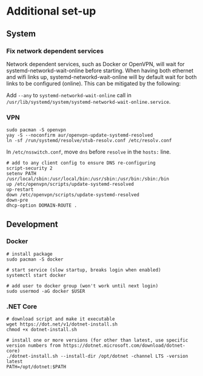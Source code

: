 # Additional set-up

## System

### Fix network dependent services
Network dependent services, such as Docker or OpenVPN, will wait for systemd-networkd-wait-online before starting.
When having both ethernet and wifi links up, systemd-networkd-wait-online will by default wait for both links to be configured (online).
This can be mitigated by the following:

Add `--any` to `systemd-networkd-wait-online` call in `/usr/lib/systemd/system/systemd-networkd-wait-online.service`.

### VPN

```
sudo pacman -S openvpn
yay -S --noconfirm aur/openvpn-update-systemd-resolved
ln -sf /run/systemd/resolve/stub-resolv.conf /etc/resolv.conf
```

In `/etc/nsswitch.conf`, move `dns` before `resolve` in the `hosts:` line.

```
# add to any client config to ensure DNS re-configuring
script-security 2
setenv PATH /usr/local/sbin:/usr/local/bin:/usr/sbin:/usr/bin:/sbin:/bin
up /etc/openvpn/scripts/update-systemd-resolved
up-restart
down /etc/openvpn/scripts/update-systemd-resolved
down-pre
dhcp-option DOMAIN-ROUTE .
```

## Development

### Docker

```
# install package
sudo pacman -S docker

# start service (slow startup, breaks login when enabled)
systemctl start docker

# add user to docker group (won't work until next login)
sudo usermod -aG docker $USER
```

### .NET Core

```
# download script and make it executable
wget https://dot.net/v1/dotnet-install.sh
chmod +x dotnet-install.sh

# install one or more versions (for other than latest, use specific version numbers from https://dotnet.microsoft.com/download/dotnet-core)
./dotnet-install.sh --install-dir /opt/dotnet -channel LTS -version latest
PATH=/opt/dotnet:$PATH
```
